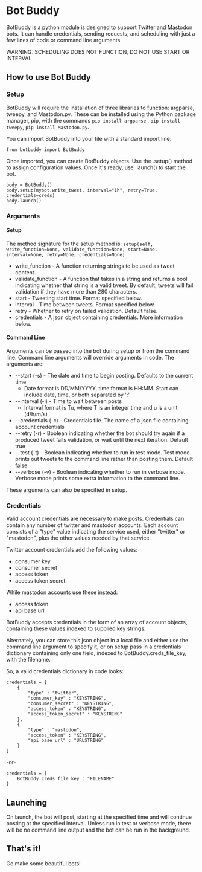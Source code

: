 # Bot Buddy

BotBuddy is a python module is designed to support Twitter and Mastodon bots.
It can handle credentials, sending requests, and scheduling with just a few lines of code or command line arguments.

WARNING: SCHEDULING DOES NOT FUNCTION, DO NOT USE START OR INTERVAL 

## How to use Bot Buddy

### Setup

BotBuddy will require the installation of three libraries to function: argparse, tweepy, and Mastodon.py.
These can be installed using the Python package manager, pip, with the commands `pip install argparse` , `pip install tweepy`, `pip install Mastodon.py`.

You can import BotBuddy into your file with a standard import line:

```
from botbuddy import BotBuddy
```

Once imported, you can create BotBuddy objects. Use the .setup() method to assign configuration values. Once it's ready, use .launch() to start the bot.

```
body = BotBuddy()
body.setup(mybot.write_tweet, interval="1h", retry=True, credentials=creds)
body.launch()
```

### Arguments

#### Setup

The method signature for the setup method is:
`setup(self, write_function=None, validate_function=None, start=None, interval=None, retry=None, credentials=None)`

* write_function - A function returning strings to be used as tweet content.
* validate_function - A function that takes in a string and returns a bool indicating whether that string is a valid tweet. By default, tweets will fail validation if they have more than 280 characters.
* start - Tweeting start time. Format specified below.
* interval - Time between tweets. Format specified below.
* retry - Whether to retry on failed validation. Default false.
* credentials - A json object containing credentials. More information below.

#### Command Line

Arguments can be passed into the bot during setup or from the command line. Command line arguments will override arguments in code.
The arguments are:

* --start (-s) - The date and time to begin posting. Defaults to the current time
  * Date format is DD/MM/YYYY, time format is HH:MM. Start can include date, time, or both separated by ':'.
* --interval (-i) - Time to wait between posts
  * Interval format is Tu, where T is an integer time and u is a unit (d/h/m/s)
* --credentials (-c) - Credentials file. The name of a json file containing account credentials
* --retry (-r) - Boolean indicating whether the bot should try again if a produced tweet fails validation, or wait until the next iteration. Default true
* --test (-t) - Boolean indicating whether to run in test mode. Test mode prints out tweets to the command line rather than posting them. Default false
* --verbose (-v) - Boolean indicating whether to run in verbose mode. Verbose mode prints some extra information to the command line.

These arguments can also be specified in setup.

### Credentials

Valid account credentials are necessary to make posts. Credentials can contain any number of twitter and mastodon accounts. Each account consists of a "type" value indicating the service used, either "twitter" or "mastodon", plus the other values needed by that service.

Twitter account credentials add the following values:
 - consumer key
 - consumer secret
 - access token
 - access token secret.
 
 While mastodon accounts use these instead:
 - access token
 - api base url

BotBuddy accepts credentials in the form of an array of account objects, containing these values indexed to supplied key strings.

Alternately, you can store this json object in a local file and either use the command line argument to specify it, or on setup pass in a credentials dictionary containing only one field, indexed to BotBuddy.creds_file_key, with the filename.

So, a valid credentials dictionary in code looks:
```
credentials = [
    {
        "type" : "twitter",
        "consumer_key" : "KEYSTRING",
        "consumer_secret" : "KEYSTRING",
        "access_token" : "KEYSTRING",
        "access_token_secret" : "KEYSTRING"
    },
    {
        "type" : "mastodon",
        "access_token" : "KEYSTRING",
        "api_base_url" : "URLSTRING"
    }
]
```
-or-
```
credentials = {
    BotBuddy.creds_file_key : "FILENAME"
}
```
## Launching

On launch, the bot will post, starting at the specified time and will continue posting at the specified interval.
Unless run in test or verbose mode, there will be no command line output and the bot can be run in the background.

## That's it!

Go make some beautiful bots!
